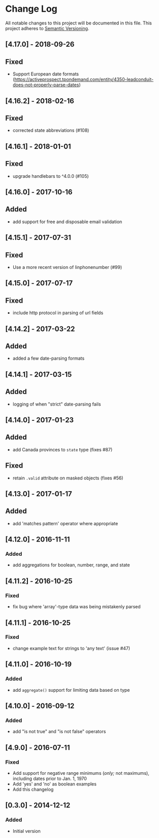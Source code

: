 # Change Log
All notable changes to this project will be documented in this file.
This project adheres to [Semantic Versioning](http://semver.org/).

## [4.17.0] - 2018-09-26
## Fixed
- Support European date formats (https://activeprospect.tpondemand.com/entity/4350-leadconduit-does-not-properly-parse-dates)

## [4.16.2] - 2018-02-16
## Fixed
- corrected state abbreviations (#108)

## [4.16.1] - 2018-01-01
## Fixed
- upgrade handlebars to ^4.0.0 (#105)

## [4.16.0] - 2017-10-16
## Added
- add support for free and disposable email validation

## [4.15.1] - 2017-07-31
## Fixed
- Use a more recent version of linphonenumber (#99)

## [4.15.0] - 2017-07-17
## Fixed
- include http protocol in parsing of url fields

## [4.14.2] - 2017-03-22
## Added
- added a few date-parsing formats

## [4.14.1] - 2017-03-15
## Added
- logging of when "strict" date-parsing fails

## [4.14.0] - 2017-01-23
## Added
- add Canada provinces to `state` type (fixes #87)
## Fixed
- retain `.valid` attribute on masked objects (fixes #56)

## [4.13.0] - 2017-01-17
## Added
- add 'matches pattern' operator where appropriate

## [4.12.0] - 2016-11-11
### Added
- add aggregations for boolean, number, range, and state

## [4.11.2] - 2016-10-25
### Fixed
- fix bug where 'array'-type data was being mistakenly parsed

## [4.11.1] - 2016-10-25
### Fixed
- change example text for strings to 'any text' (issue #47)

## [4.11.0] - 2016-10-19
### Added
- add `aggregate()` support for limiting data based on type

## [4.10.0] - 2016-09-12
### Added
- add "is not true" and "is not false" operators

## [4.9.0] - 2016-07-11
### Fixed
- Add support for negative range minimums (_only;_ not maximums), including dates prior to Jan. 1, 1970
- Add 'yes' and 'no' as boolean examples
- Add this changelog

## [0.3.0] - 2014-12-12
### Added
- Initial version
